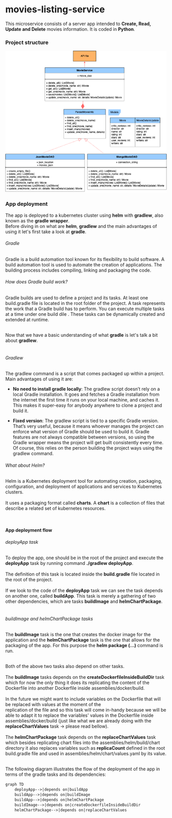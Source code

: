 # movies-listing-service

This microservice consists of a server app intended to **Create, Read, Update and Delete** movies information. 
It is coded in **Python**.<br />

### Project structure
![alt text](https://github.com/hv-leo/movies-listing-service/blob/main/docs/listing_movie_service.png?raw=true)

### App deployment
The app is deployed to a kubernetes cluster using **helm** with **gradlew**, also known as the **gradle wrapper**. <br />
Before diving in on what are **helm**, **gradlew** and the main advantages of using it let's first take a look at **gradle**.

###### Gradle
Gradle is a build automation tool known for its flexibility to build software. A build automation tool is used to automate
the creation of applications. The building process includes compiling, linking and packaging the code. <br />

###### How does Gradle build work?
Gradle builds are used to define a project and its tasks. At least one build.gradle file is located in the root folder of the 
project. A task represents the work that a Gradle build has to perform. You can execute multiple tasks at a time under one build dile
. These tasks can be dynamically created and extended at runtime. <br /><br />

Now that we have a basic understanding of what **gradle** is let's talk a bit about **gradlew**. <br /><br />

###### Gradlew
The gradlew command is a script that comes packaged up within a project. <br />
Main advantages of using it are:
- **No need to install gradle locally**: The gradlew script doesn’t rely on a local Gradle installation. It goes and fetches a Gradle installation 
from the internet the first time it runs on your local machine, and caches it. This makes it super-easy for anybody anywhere to clone a project and build it.

- **Fixed version**: The gradlew script is tied to a specific Gradle version. That’s very useful, because it means whoever manages the project
can enforce what version of Gradle should be used to build it. Gradle features are not always compatible between versions, 
so using the Gradle wrapper means the project will get built consistently every time. Of course, this relies on the person building the project ways using the gradlew command. <br />

###### What about Helm?

Helm is a Kubernetes deployment tool for automating creation, packaging, configuration, and deployment of applications and services to Kubernetes clusters. <br />
<br />
It uses a packaging format called **charts**. A **chart** is a collection of files that describe a related set of kubernetes resources.

<br />

#### App deployment flow

###### deployApp task
To deploy the app, one should be in the root of the project and execute the **deployApp** task by running command **./gradlew deployApp**. <br />
<br />
The definition of this task is located inside the **build.gradle** file located in the root of the project. <br />
<br />
If we look to the code of the **deployApp** task we can see the task depends on another one, called **buildApp**. 
This task is merely a gathering of two other dependencies, which are tasks **buildImage** and **helmChartPackage**. <br />
<br />

###### buildImage and helmChartPackage tasks
The **buildImage** task is the one that creates the docker image for the application and the **helmChartPackage** task
is the one that allows for the packaging of the app. For this purpose the **helm package (...)** command is run.<br />
<br />

Both of the above two tasks also depend on other tasks.
<br />
<br />
The **buildImage** tasks depends on the **createDockerfileInsideBuildDir** task which for now the only thing it does its 
replicating the content of the Dockerfile into another Dockerfile inside assemblies/docker/build.
<br />
<br />
In the future we might want to include variables on the Dockerfile that will be replaced with values at the moment of the  
replication of the file and so this task will come in-handy because we will be able to adapt it to replace the variables' values in the 
Dockerfile inside assemblies/docker/build (just like what we are already doing with the **replaceChartValues** task 
-> please read bellow).
<br />
<br />
The **helmChartPackage** task depends on the **replaceChartValues** task which besides replicating chart files into the assemblies/helm/build/chart
directory it also replaces variables such as **replicaCount** defined in the root build.gradle file and used in assemblies/helm/chart/values.yaml
by its value.
<br />
<br />

The following diagram illustrates the flow of the deployment of the app in terms of the gradle tasks and its dependencies:

````mermaid
graph TD
    deployApp-->|depends on|buildApp
    buildApp-->|depends on|buildImage
    buildApp-->|depends on|helmChartPackage
    buildImage-->|depends on|createDockerfileInsideBuildDir
    helmChartPackage-->|depends on|replaceChartValues

````






